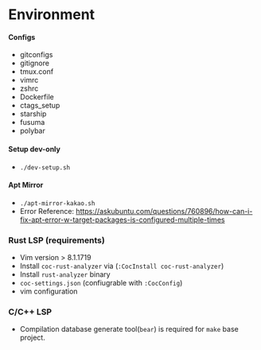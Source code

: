 # Environment

#### Configs
- gitconfigs
- gitignore
- tmux.conf
- vimrc
- zshrc
- Dockerfile
- ctags_setup
- starship
- fusuma
- polybar

#### Setup dev-only
- `./dev-setup.sh`

#### Apt Mirror
- `./apt-mirror-kakao.sh`
- Error Reference: https://askubuntu.com/questions/760896/how-can-i-fix-apt-error-w-target-packages-is-configured-multiple-times

### Rust LSP (requirements)
- Vim version > 8.1.1719
- Install `coc-rust-analyzer` via (`:CocInstall coc-rust-analyzer`)
- Install `rust-analyzer` binary
- `coc-settings.json` (confiugrable with `:CocConfig`)
- vim configuration

### C/C++ LSP
- Compilation database generate tool(`bear`) is required for `make` base project.
